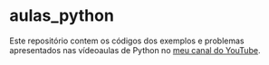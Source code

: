 # aulas_python

Este repositório contem os códigos dos exemplos e problemas apresentados nas vídeoaulas de Python no [meu canal do YouTube](https://youtube.com/ProfessorJust).
